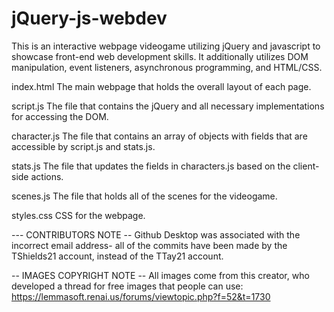 # jQuery-js-webdev
This is an interactive webpage videogame utilizing jQuery and javascript to showcase front-end web development skills. It additionally utilizes DOM manipulation, event listeners, asynchronous programming, and HTML/CSS.

index.html
The main webpage that holds the overall layout of each page.

script.js
The file that contains the jQuery and all necessary implementations for accessing the DOM.

character.js
The file that contains an array of objects with fields that are accessible by script.js and stats.js.

stats.js
The file that updates the fields in characters.js based on the client-side actions.

scenes.js
The file that holds all of the scenes for the videogame.

styles.css
CSS for the webpage.

--- CONTRIBUTORS NOTE --
Github Desktop was associated with the incorrect email address- all of the commits have been made by the TShields21 account, instead of the TTay21 account.

-- IMAGES COPYRIGHT NOTE --
All images come from this creator, who developed a thread for free images that people can use: https://lemmasoft.renai.us/forums/viewtopic.php?f=52&t=1730
